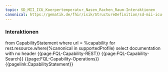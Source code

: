 ```yaml
---
topic: SD_MII_ICU_Koerpertemperatur_Nasen_Rachen_Raum-Interaktionen
canonical: https://gematik.de/fhir/isik/StructureDefinition/sd-mii-icu-koerpertemperatur-nasen-rachen-raum
---
```

### Interaktionen

<fql output="inline">
from
    CapabilityStatement
where
    url = %capability
for rest.resource.where(%canonical in supportedProfile)
select
    documentation
with
    no header
</fql>

<tabs>
    <tab title="Interaktionen"> 
        {{page:FQL-Capability-REST}}
    </tab>
    <tab title="Suchparameter">
        {{page:FQL-Capability-Search}}
    </tab>
    <tab title="Operationen">
        {{page:FQL-Capability-Operations}}
    </tab>
    <tab title="Link">
        {{pagelink:CapabilityStatement}}
    </tab>
</tabs>



